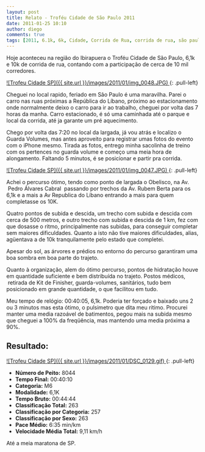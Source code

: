 ```yaml
---
layout: post
title: Relato - Troféu Cidade de São Paulo 2011
date: 2011-01-25 10:10
author: diego
comments: true
tags: [2011, 6.1k, 6k, Cidade, Corrida de Rua, corrida de rua, são paulo, trofeu]
---
```

Hoje aconteceu na região do Ibirapuera o Troféu Cidade de São Paulo, 6,1k e 10k de corrida de rua, contando com a participação de cerca de 10 mil corredores.

<a href="/images/2011/01/img_0048.JPG">
![Trofeu Cidade SP]({{ site.url }}/images/2011/01/img_0048.JPG)
</a>
{: .pull-left}

Cheguei no local rapido, feriado em São Paulo é uma maravilha. Parei o carro nas ruas próximas a República do Líbano, próximo ao estacionamento onde normalmente deixo o carro para ir ao trabalho, cheguei por volta das 7 horas da manha. Carro estacionado, é só uma caminhada até o parque e local da corrida, até ja garante um pré aquecimento.

Chego por volta das 7:20 no local da largada, já vou atrás e localizo o Guarda Volumes, mas antes aproveito para registrar umas fotos do evento com o iPhone mesmo. Tirada as fotos, entrego minha sacolinha de treino com os pertences no guarda volume e começo uma meia hora de alongamento. Faltando 5 minutos, é se posicionar e partir pra corrida.

<a href="/images/2011/01/img_0047.JPG">
![Trofeu Cidade SP]({{ site.url }}/images/2011/01/img_0047.JPG)
</a>
{: .pull-left}

Achei o percurso ótimo, tendo como ponto de largada o Obelisco, na Av.  Pedro Álvares Cabral  passando por trechos da Av. Rubem Berta para os 6,1k e a mais a Av Republica do Líbano entrando a mais para quem completasse os 10K.

Quatro pontos de subida e descida, um trecho com subida e descida com cerca de 500 metros, e outro trecho com subida e descida de 1 km, fez com que dosasse o ritmo, principalmente nas subidas, para conseguir completar sem maiores dificuldades. Quanto a isto não tive maiores dificuldades, alias, agüentava a de 10k tranquilamente pelo estado que completei.

Apesar do sol, as árvores e prédios no entorno do percurso garantiram uma boa sombra em boa parte do trajeto.

Quanto à organização, alem do ótimo percurso, pontos de hidratação houve em quantidade suficiente e bem distribuída no trajeto. Postos médicos,  retirada de Kit de Finisher, guarda-volumes, sanitários, tudo bem posicionado em grande quantidade, o que facilitou em tudo.

Meu tempo de relógio: 00:40:05, 6,1k. Poderia ter forçado e baixado uns 2 ou 3 minutos mas esta ótimo, o pulsimetro que dita meu ritimo. Procurei manter uma media razoável de batimentos, pegou mais na subida mesmo que cheguei a 100% da freqüência, mas mantendo uma media próxima a 90%.

## Resultado:

<a href="/images/2011/01/DSC_0129_big.gif">
![Trofeu Cidade SP]({{ site.url }}/images/2011/01/DSC_0129.gif)
</a>
{: .pull-left}

* **Número de Peito:** 8044
* **Tempo Final:** 00:40:10
* **Categoria:** M6
* **Modalidade:** 6,1K
* **Tempo Bruto:** 00:44:44
* **Classificação Total:** 263
* **Classificação por Categoria:** 257
* **Classificação por Sexo:** 263
* **Pace Médio:** 6:35 min/km
* **Velocidade Média Total:** 9,11 km/h

Até a meia maratona de SP.
